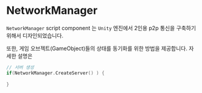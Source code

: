 # NetworkManager

`NetworkManager` script component 는 `Unity` 엔진에서 2인용 p2p 통신을 구축하기 위해서 디자인되었습니다. <br>

또한, 게임 오브젝트(GameObject)들의 상태를 동기화를 위한 방법을 제공합니다. 자세한 설명은 

``` c++
// 서버 생성
if(NetworkManager.CreateServer() ) {
  
}
```
